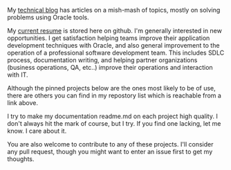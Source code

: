 My [technical blog](https://lee-lindley.github.io) has articles on a mish-mash of topics, mostly on solving problems using Oracle tools.

My [current resume](https://github.com/lee-lindley/resume) is stored here on github. 
I'm generally interested in new opportunities. I get satisfaction helping teams improve their application development techniques 
with Oracle, and also general improvement to the operation of a professional software development team. This includes
SDLC process, documentation writing, and helping partner organizations (business operations, QA, etc..) 
improve their operations and interaction with IT.

Although the pinned projects below are the ones most likely to be of use, there are others you can find
in my repostory list which is reachable from a link above. 

I try to make my documentation readme.md on each project high quality. I don't always hit the mark of course, but I try. 
If you find one lacking, let me know. I care about it.

You are also welcome to contribute to any of these projects. I'll consider any pull request, though you might want to 
enter an issue first to get my thoughts.

<!--
**lee-lindley/lee-lindley** is a ✨ _special_ ✨ repository because its `README.md` (this file) appears on your GitHub profile.

Here are some ideas to get you started:

- 🔭 I’m currently working on ...
- 🌱 I’m currently learning ...
- 👯 I’m looking to collaborate on ...
- 🤔 I’m looking for help with ...
- 💬 Ask me about ...
- 📫 How to reach me: ...
- 😄 Pronouns: ...
- ⚡ Fun fact: ...
-->
